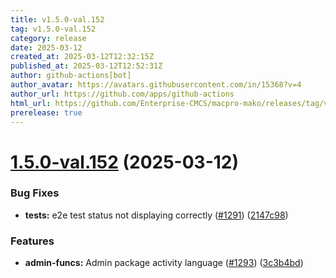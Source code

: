 ```yaml
---
title: v1.5.0-val.152
tag: v1.5.0-val.152
category: release
date: 2025-03-12
created_at: 2025-03-12T12:32:15Z
published_at: 2025-03-12T12:52:31Z
author: github-actions[bot]
author_avatar: https://avatars.githubusercontent.com/in/15368?v=4
author_url: https://github.com/apps/github-actions
html_url: https://github.com/Enterprise-CMCS/macpro-mako/releases/tag/v1.5.0-val.152
prerelease: true
---
```


# [1.5.0-val.152](https://github.com/Enterprise-CMCS/macpro-mako/compare/v1.5.0-val.151...v1.5.0-val.152) (2025-03-12)


### Bug Fixes

* **tests:** e2e test status not displaying correctly ([#1291](https://github.com/Enterprise-CMCS/macpro-mako/issues/1291)) ([2147c98](https://github.com/Enterprise-CMCS/macpro-mako/commit/2147c98bea1329bb27b6895f40429c1c98329052))


### Features

* **admin-funcs:** Admin package activity language ([#1293](https://github.com/Enterprise-CMCS/macpro-mako/issues/1293)) ([3c3b4bd](https://github.com/Enterprise-CMCS/macpro-mako/commit/3c3b4bdceac84d3c211f445f19e36fc12428f88a))




